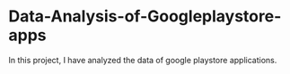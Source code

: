 # Data-Analysis-of-Googleplaystore-apps
In this project, I have analyzed the data of google playstore applications.
